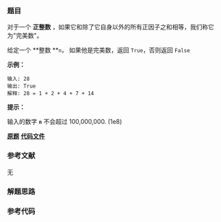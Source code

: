 ### 题目
对于一个  **正整数** ，如果它和除了它自身以外的所有正因子之和相等，我们称它为"完美数"。

给定一个  **整数  **`n`， 如果他是完美数，返回 `True`，否则返回 `False`



**示例：**

    
    
    输入: 28
    输出: True
    解释: 28 = 1 + 2 + 4 + 7 + 14
    



**提示：**

输入的数字  **`n`** 不会超过 100,000,000. (1e8)

 **[原题](https://leetcode-cn.com/problems/perfect-number/)**    **[代码文件]()**


### 参考文献
无

### 解题思路




### 参考代码

```go


```




